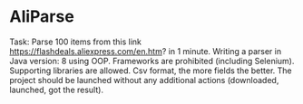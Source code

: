 # AliParse
Task:
Parse 100 items from this link https://flashdeals.aliexpress.com/en.htm? in 1 minute.
Writing a parser in Java version: 8 using OOP.
Frameworks are prohibited (including Selenium).
Supporting libraries are allowed.
Csv format, the more fields the better.
The project should be launched without any additional actions (downloaded, launched, got the result).
